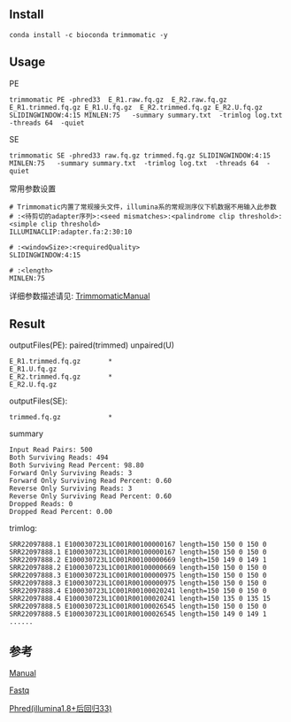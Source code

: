 

## Install
```
conda install -c bioconda trimmomatic -y
```

## Usage
PE
```
trimmomatic PE -phred33  E_R1.raw.fq.gz  E_R2.raw.fq.gz  E_R1.trimmed.fq.gz E_R1.U.fq.gz  E_R2.trimmed.fq.gz E_R2.U.fq.gz SLIDINGWINDOW:4:15 MINLEN:75   -summary summary.txt  -trimlog log.txt  -threads 64  -quiet
```  
SE
```
trimmomatic SE -phred33 raw.fq.gz trimmed.fq.gz SLIDINGWINDOW:4:15 MINLEN:75   -summary summary.txt  -trimlog log.txt  -threads 64  -quiet
```

常用参数设置
```
# Trimmomatic内置了常规接头文件，illumina系的常规测序仪下机数据不用输入此参数
# :<待剪切的adapter序列>:<seed mismatches>:<palindrome clip threshold>:<simple clip threshold>
ILLUMINACLIP:adapter.fa:2:30:10     

# :<windowSize>:<requiredQuality>
SLIDINGWINDOW:4:15

# :<length>
MINLEN:75
```
详细参数描述请见: [TrimmomaticManual](./Trimmomatic/TrimmomaticManual_V0.32.pdf)

## Result
outputFiles(PE): paired(trimmed) unpaired(U)
```
E_R1.trimmed.fq.gz       *
E_R1.U.fq.gz
E_R2.trimmed.fq.gz       *
E_R2.U.fq.gz
```

outputFiles(SE): 
```
trimmed.fq.gz            *
```

summary
```
Input Read Pairs: 500
Both Surviving Reads: 494
Both Surviving Read Percent: 98.80
Forward Only Surviving Reads: 3
Forward Only Surviving Read Percent: 0.60
Reverse Only Surviving Reads: 3
Reverse Only Surviving Read Percent: 0.60
Dropped Reads: 0
Dropped Read Percent: 0.00
```

trimlog:  
```
SRR22097888.1 E100030723L1C001R00100000167 length=150 150 0 150 0
SRR22097888.1 E100030723L1C001R00100000167 length=150 150 0 150 0
SRR22097888.2 E100030723L1C001R00100000669 length=150 149 0 149 1
SRR22097888.2 E100030723L1C001R00100000669 length=150 150 0 150 0
SRR22097888.3 E100030723L1C001R00100000975 length=150 150 0 150 0
SRR22097888.3 E100030723L1C001R00100000975 length=150 150 0 150 0
SRR22097888.4 E100030723L1C001R00100020241 length=150 150 0 150 0
SRR22097888.4 E100030723L1C001R00100020241 length=150 135 0 135 15
SRR22097888.5 E100030723L1C001R00100026545 length=150 150 0 150 0
SRR22097888.5 E100030723L1C001R00100026545 length=150 149 0 149 1
......
```



## 参考
[Manual](http://www.usadellab.org/cms/uploads/supplementary/Trimmomatic/TrimmomaticManual_V0.32.pdf) 

[Fastq](https://www.jianshu.com/p/b37b9fdb7e61)  

[Phred(illumina1.8+后回归33)](https://zhuanlan.zhihu.com/p/504905826)